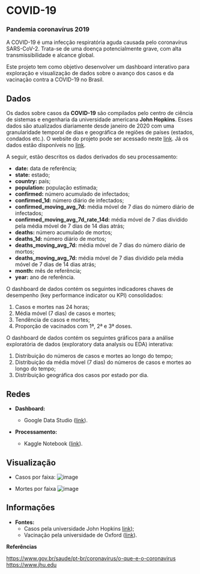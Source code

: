 # COVID-19 
### Pandemia coronavírus 2019
A COVID-19 é uma infecção respiratória aguda causada pelo coronavírus SARS-CoV-2. Trata-se de uma doença potencialmente grave, com alta transmissibilidade e alcance global.


Este projeto tem como objetivo desenvolver um dashboard interativo para exploração e visualização de dados sobre o avanço dos casos e da vacinação contra a COVID-19 no Brasil.

## Dados


Os dados sobre casos da **COVID-19** são compilados pelo centro de ciência de sistemas e engenharia da universidade americana **John Hopkins**. Esses dados  são atualizados diariamente desde janeiro de 2020 com uma granularidade temporal de dias e geográfica de regiões de países (estados, condados etc.). O website do projeto pode ser acessado neste [link](https://systems.jhu.edu/research/public-health/ncov/). Já os dados estão disponíveis no [link](https://github.com/CSSEGISandData/COVID-19/tree/master/csse_covid_19_data/csse_covid_19_daily_reports).

A seguir, estão descritos os dados derivados do seu processamento:

* **date:** data de referência;
* **state:** estado;
* **country:** país;
* **population:** população estimada;
* **confirmed:** número acumulado de infectados;
* **confirmed_1d:** número diário de infectados;
* **confirmed_moving_avg_7d:** média móvel de 7 dias do número diário de infectados;
* **confirmed_moving_avg_7d_rate_14d:** média móvel de 7 dias dividido pela média móvel de 7 dias de 14 dias atrás;
* **deaths:** número acumulado de mortos;
* **deaths_1d:** número diário de mortos;
* **deaths_moving_avg_7d:** média móvel de 7 dias do número diário de mortos;
* **deaths_moving_avg_7d:** média móvel de 7 dias dividido pela média móvel de 7 dias de 14 dias atrás;
* **month:** mês de referência;
* **year:** ano de referência.


O dashboard de dados contém os seguintes indicadores chaves de desempenho (key performance indicator ou KPI) consolidados:
1. Casos e mortes nas 24 horas;
2. Média móvel (7 dias) de casos e mortes;
3. Tendência de casos e mortes;
4. Proporção de vacinados com 1ª, 2ª e 3ª doses.

O dashboard de dados contém os seguintes gráficos para a análise exploratória de dados (exploratory data analysis ou EDA) interativa:
1. Distribuição do números de casos e mortes ao longo do tempo;
2. Distribuição da média móvel (7 dias) do números de casos e mortes ao longo do tempo;
3. Distribuição geográfica dos casos por estado por dia.

## Redes
* **Dashboard:**
  * Google Data Studio ([link](https://lookerstudio.google.com/reporting/0d8db6f1-66d6-4dd9-a875-1aa9182712d4)).

* **Processamento:**
  * Kaggle Notebook ([link](https://www.kaggle.com/code/hellenpeixoto/covid-19?scriptVersionId=191724264)).


## Visualização
* Casos por faixa:
![image](https://github.com/user-attachments/assets/c6fb3549-adb3-49db-aa32-e1e8af60cfcb)

* Mortes por faixa
![image](https://github.com/user-attachments/assets/d680c52e-d42a-4d66-9670-79ad96b2bd3a)

## Informações
* **Fontes:**
  * Casos pela universidade John Hopkins [link](https:////www.jhu.edu/));
  * Vacinação pela universidade de Oxford ([link](https://www.bbc.com/portuguese/geral-54698507)).
    
**Referências**

https://www.gov.br/saude/pt-br/coronavirus/o-que-e-o-coronavirus https://www.jhu.edu


